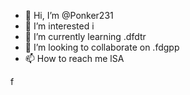 - 👋 Hi, I’m @Ponker231
- 👀 I’m interested i
- 🌱 I’m currently learning .dfdtr
- 💞️ I’m looking to collaborate on .fdgpp
- 📫 How to reach me 
lSA
<!---
Ponker231/Ponker231 is a ✨ special ✨ repository because its `README.md` (this file) appears on your GitHub profile.
You can click the Preview link to take a look at your changes.
--->
f
